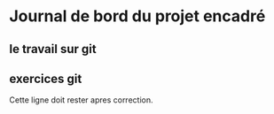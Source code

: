 # Journal de bord du projet encadré
## le travail sur git 

## exercices git








Cette ligne doit rester apres correction.
